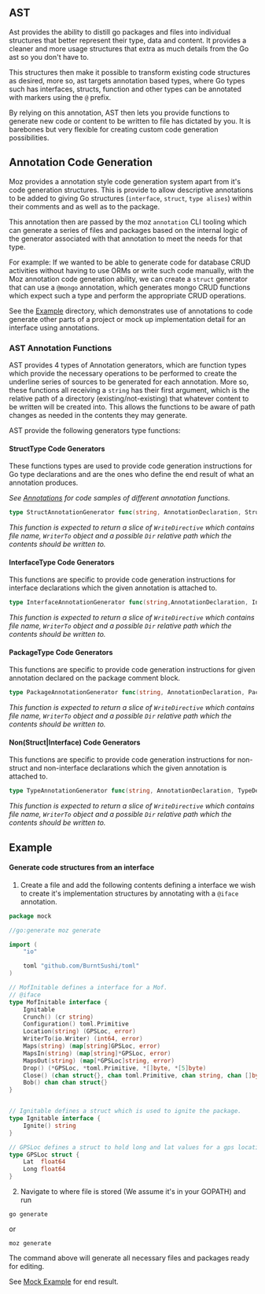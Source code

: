 AST
-------
Ast provides the ability to distill go packages and files into individual structures
that better represent their type, data and content. It provides a cleaner and more
usage structures that extra as much details from the Go ast so you don't have to.

This structures then make it possible to transform existing code structures as desired,
more so, ast targets annotation based types, where Go types such has interfaces, structs,
function and other types can be annotated with markers using the `@` prefix.

By relying on this annotation, AST then lets you provide functions to generate new code or
content to be written to file has dictated by you. It is barebones but very flexible for
creating custom code generation possibilities.

Annotation Code Generation
----------------------------

Moz provides a annotation style code generation system apart from it's code generation structures. This is provide to allow descriptive annotations to be added to giving Go structures (`interface`, `struct`, `type alises`) within their comments and as well as to the package.

This annotation then are passed by the moz `annotation` CLI tooling which can generate a series of files and packages based on the internal logic of the generator associated with that annotation to meet the needs for that type.

For example: If we wanted to be able to generate code for database CRUD activities without having to use ORMs or write such code manually, with the Moz annotation code generation ability, we can create a `struct` generator that can use a `@mongo` annotation, which generates mongo CRUD functions which expect such a type and perform the appropriate CRUD operations.

See the [Example](../examples/) directory, which demonstrates use of annotations to code generate other parts of a project or mock up implementation detail for an interface using annotations.

### AST Annotation Functions
AST provides 4 types of Annotation generators, which are function types which provide the necessary operations to be performed to create the underline series of sources to be generated for each annotation. More so, these functions all receiving a `string` has their first argument, which is the relative path of a directory (existing/not-existing) that whatever content to be written will be created into. This allows the functions to be aware of path changes as needed in the contents they may generate.

AST provide the following generators type functions:

#### StructType Code Generators

These functions types are used to provide code generation instructions for Go type declarations and are the ones who define the end result of
what an annotation produces.

_See [Annotations](./annotations) for code samples of different annotation functions._

```go
type StructAnnotationGenerator func(string, AnnotationDeclaration, StructDeclaration, PackageDeclaration) ([]gen.WriteDirective, error)
```

*This function is expected to return a slice of `WriteDirective` which contains file name, `WriterTo` object and a possible `Dir` relative path which the contents should be written to.*

#### InterfaceType Code Generators

This functions are specific to provide code generation instructions for interface declarations which the given annotation is attached to.

```go
type InterfaceAnnotationGenerator func(string,AnnotationDeclaration, InterfaceDeclaration, PackageDeclaration) ([]gen.WriteDirective, error)
```

*This function is expected to return a slice of `WriteDirective` which contains file name, `WriterTo` object and a possible `Dir` relative path which the contents should be written to.*

#### PackageType Code Generators

This functions are specific to provide code generation instructions for given annotation declared on the package comment block.

```go
type PackageAnnotationGenerator func(string, AnnotationDeclaration, PackageDeclaration) ([]gen.WriteDirective, error)
```

*This function is expected to return a slice of `WriteDirective` which contains file name, `WriterTo` object and a possible `Dir` relative path which the contents should be written to.*

#### Non(Struct|Interface) Code Generators

This functions are specific to provide code generation instructions for non-struct and non-interface declarations which the given annotation is attached to.

```go
type TypeAnnotationGenerator func(string, AnnotationDeclaration, TypeDeclaration, PackageDeclaration) ([]gen.WriteDirective, error)
```

*This function is expected to return a slice of `WriteDirective` which contains file name, `WriterTo` object and a possible `Dir` relative path which the contents should be written to.*


Example
------------

#### Generate code structures from an interface

1. Create a file and add the following contents defining a interface we wish to
create it's implementation structures by annotating with a `@iface` annotation.

```go
package mock

//go:generate moz generate

import (
	"io"

	toml "github.com/BurntSushi/toml"
)

// MofInitable defines a interface for a Mof.
// @iface
type MofInitable interface {
	Ignitable
	Crunch() (cr string)
	Configuration() toml.Primitive
	Location(string) (GPSLoc, error)
	WriterTo(io.Writer) (int64, error)
	Maps(string) (map[string]GPSLoc, error)
	MapsIn(string) (map[string]*GPSLoc, error)
	MapsOut(string) (map[*GPSLoc]string, error)
	Drop() (*GPSLoc, *toml.Primitive, *[]byte, *[5]byte)
	Close() (chan struct{}, chan toml.Primitive, chan string, chan []byte, chan *[]string)
	Bob() chan chan struct{}
}


// Ignitable defines a struct which is used to ignite the package.
type Ignitable interface {
	Ignite() string
}

// GPSLoc defines a struct to hold long and lat values for a gps location.
type GPSLoc struct {
	Lat  float64
	Long float64
}

```

2. Navigate to where file is stored (We assume it's in your GOPATH) and run

```
go generate
```

or

```
moz generate
```

The command above will generate all necessary files and packages ready for editing.

See [Mock Example](../examples/mock) for end result.
